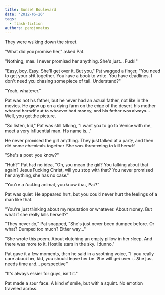 ```yaml
---
title: Sunset Boulevard
date: '2012-06-26'
tags:
  - flash-fiction
authors: pensjonatus
---
```


They were walking down the street.

"What did you promise her," asked Pat.

<!-- truncate -->

"Nothing, man. I never promised her anything. She's just... Fuck!"

"Easy, boy. Easy. She'll get over it. But you," Pat wagged a finger, "You need
to get your shit together. You have a book to write. You have deadlines. I don't
need you chasing some piece of tail. Understand?"

"Yeah, whatever."

Pat was not his father, but he never had an actual father, not like in the
movies. He grew up on a dying farm on the edge of the desert, his mother whored
herself out to whoever had money, and his father was always... Well, you get the
picture.

"So listen, kid," Pat was still talking, "I want you to go to Venice with me,
meet a very influential man. His name is..."

He never promised the girl anything. They just talked at a party, and then did
some chemicals together. She was threatening to kill herself.

"She's a poet, you know?"

"Huh?" Pat had no idea, "Oh, you mean the girl? You talking about that again?
Jesus Fucking Christ, will you stop with that? You never promised her anything,
she has no case."

"You're a fucking animal, you know that, Pat?"

Pat was quiet. He appeared hurt, but you could never hurt the feelings of a man
like that.

"You're just thinking about my reputation or whatever. About money. But what if
she really kills herself?"

"They never do," Pat snapped, "She's just never been dumped before. Or what?
Dumped too much? Either way..."

"She wrote this poem. About clutching an empty pillow in her sleep. And there
was more to it. Hostile stars in the sky. I dunno."

Pat gave it a few moments, then he said in a soothing voice, "If you really care
about her, kid, you should leave her be. She will get over it. She just needs
time and... perspective."

"It's always easier for guys, isn't it."

Pat made a sour face. A kind of smile, but with a squint. No emotion traveled
across.
